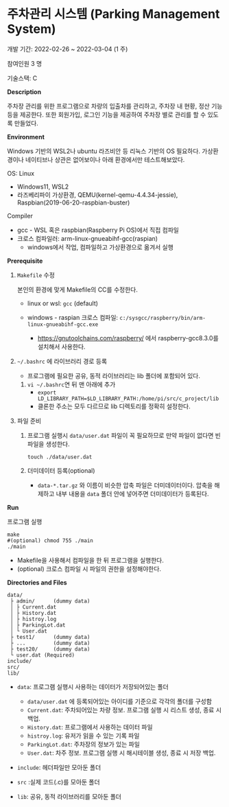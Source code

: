 # 주차관리 시스템 (Parking Management System)



개발 기간: 2022-02-26 ~ 2022-03-04 (1 주)

참여인원  3 명

기술스택: C



**Description**

주차장 관리를 위한 프로그램으로 차량의 입출차를 관리하고, 주차장 내 현황, 정산 기능 등을 제공한다. 또한 회원가입, 로그인 기능을 제공하여 주차장 별로 관리를 할 수 있도록 만들었다.



**Environment**

Windows 기반의 WSL2나 ubuntu 라즈비안 등 리눅스 기반의 OS 필요하다. 가상환경이나 네이티브나 상관은 없어보이나 아래 환경에서만 테스트해보았다.

OS: Linux

- Windows11, WSL2
- 라즈베리파이 가상환경, QEMU(kernel-qemu-4.4.34-jessie), Raspbian(2019-06-20-raspbian-buster)

Compiler

- gcc - WSL 혹은 raspbian(Raspberry Pi OS)에서 직접 컴파일
- 크로스 컴파일러: arm-linux-gnueabihf-gcc(raspian) 
  - windows에서 작업, 컴파일하고 가상환경으로 옮겨서 실행




**Prerequisite**

1. `Makefile` 수정

   본인의 환경에 맞게 Makefile의 CC를 수정한다.

   - linux or wsl: `gcc`  (default)

   - windows - raspian 크로스 컴파일: `c:/sysgcc/raspberry/bin/arm-linux-gnueabihf-gcc.exe`
     - https://gnutoolchains.com/raspberry/ 에서 raspberry-gcc8.3.0를 설치해서 사용한다.

2. `~/.bashrc` 에 라이브러리 경로 등록

   - 프로그램에 필요한 공유, 동적 라이브러리는 lib 폴더에 포함되어 있다.

   1. `vi ~/.bashrc`연 뒤 맨 아래에 추가
      - `export LD_LIBRARY_PATH=$LD_LIBRARY_PATH:/home/pi/src/c_project/lib` 
      - 클론한 주소는 모두 다르므로 lib 디렉토리를 정확히 설정한다.

3. 파일 준비

   1. 프로그램 실행시 `data/user.dat` 파일이 꼭 필요하므로 만약 파일이 없다면 빈 파일을 생성한다. 

      `touch ./data/user.dat`

   2. 더미데이터 등록(optional)

      - `data-*.tar.gz` 와 이름이 비슷한 압축 파일은 더미데이터이다. 압축을 해제하고 내부 내용을 `data` 폴더 안에 넣어주면 더미데이터가 등록된다.



**Run**

프로그램 실행

```shell
make
#(optional) chmod 755 ./main
./main
```

- Makefile을 사용해서 컴파일을 한 뒤 프로그램을 실행한다.
- (optional) 크로스 컴파일 시 파일의 권한을 설정해야한다. 



**Directories and Files**

```
data/
 ├ admin/      (dummy data)
 │ ├ Current.dat
 │ ├ History.dat
 │ ├ histroy.log
 │ ├ ParkingLot.dat
 │ └ User.dat
 ├ test1/      (dummy data)
 ├ ...         (dummy data)
 ├ test20/     (dummy data)
 └ user.dat (Required)
include/
src/
lib/
```

- `data`: 프로그램 실행시 사용하는 데이터가 저장되어있는 폴더
  - `data/user.dat` 에 등록되어있는 아이디를 기준으로 각각의 폴더를 구성함
  - `Current.dat`: 주차되어있는 차량 정보. 프로그램 실행 시 리스트 생성,  종료 시 백업.
  - `History.dat`: 프로그램에서 사용하는 데이터 파일
  - `histroy.log`: 유저가 읽을 수 있는 기록 파일
  - `ParkingLot.dat`: 주차장의 정보가 있는 파일
  - `User.dat`: 차주 정보. 프로그램 실행 시 해시테이블 생성,  종료 시 저장 백업.

- `include`: 헤더파일만 모아둔 폴더
- `src` :실제 코드(.c)를 모아둔 폴더
- `lib`: 공유, 동적 라이브러리를 모아둔 폴더
